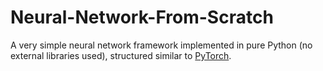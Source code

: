 # Neural-Network-From-Scratch

A very simple neural network framework implemented in pure Python (no external libraries used), structured similar to [PyTorch](https://pytorch.org/).

